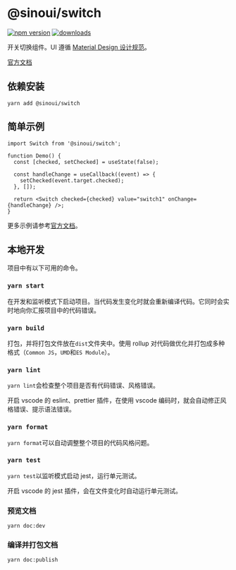 # @sinoui/switch

[![npm version](https://img.shields.io/npm/v/@sinoui/switch)](https://www.npmjs.com/package/@sinoui/switch)
[![downloads](https://img.shields.io/npm/dm/@sinoui/switch)](https://www.npmjs.com/package/@sinoui/switch)

开关切换组件。UI 遵循 [Material Design 设计规范](https://www.material.io/components/selection-controls/#switches)。

[官方文档](https://sinoui.github.io/switch)

## 依赖安装

```shell
yarn add @sinoui/switch
```

## 简单示例

```tsx
import Switch from '@sinoui/switch';

function Demo() {
  const [checked, setChecked] = useState(false);

  const handleChange = useCallback((event) => {
    setChecked(event.target.checked);
  }, []);

  return <Switch checked={checked} value="switch1" onChange={handleChange} />;
}
```

更多示例请参考[官方文档](https://sinoui.github.io/switch)。

## 本地开发

项目中有以下可用的命令。

### `yarn start`

在开发和监听模式下启动项目。当代码发生变化时就会重新编译代码。它同时会实时地向你汇报项目中的代码错误。

### `yarn build`

打包，并将打包文件放在`dist`文件夹中。使用 rollup 对代码做优化并打包成多种格式（`Common JS`，`UMD`和`ES Module`）。

### `yarn lint`

`yarn lint`会检查整个项目是否有代码错误、风格错误。

开启 vscode 的 eslint、prettier 插件，在使用 vscode 编码时，就会自动修正风格错误、提示语法错误。

### `yarn format`

`yarn format`可以自动调整整个项目的代码风格问题。

### `yarn test`

`yarn test`以监听模式启动 jest，运行单元测试。

开启 vscode 的 jest 插件，会在文件变化时自动运行单元测试。

### 预览文档

```shell
yarn doc:dev
```

### 编译并打包文档

```shell
yarn doc:publish
```
